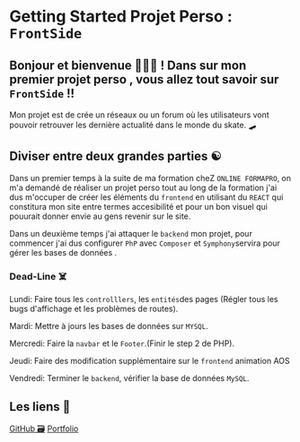 # Getting Started Projet Perso : `FrontSide` 

## Bonjour et bienvenue 🙋🏿‍♂️ ! Dans sur mon premier projet perso , vous allez tout savoir sur `FrontSide` !!

Mon projet est de crée un réseaux ou un forum où les utilisateurs vont  pouvoir retrouver les dernière actualité dans le monde du skate.  🛹

## Diviser entre deux grandes parties ☯️

Dans un premier temps à la suite de ma formation cheZ `ONLINE FORMAPRO`, on m'a demandé de réaliser un projet perso tout au long de la formation j'ai dus m'occuper de créer les éléments du `frontend` en utilisant du `REACT` qui constitura mon site entre termes accesibilité et pour un bon visuel qui pouurait donner envie au gens revenir sur le site.

Dans un deuxième temps  j'ai attaquer le `backend` mon projet, pour commencer j'ai dus configurer `PhP` avec `Composer` et `Symphony`servira pour gérer les bases de données .

### Dead-Line ☠️ 

Lundi: Faire tous les `controlllers`, les `entités`des pages (Régler tous les bugs d'affichage et les problèmes de routes).

Mardi: Mettre à jours les bases de données sur `MYSQL`.

Mercredi: Faire la `navbar` et le `Footer`.(Finir le step 2 de PHP).

Jeudi: Faire des modification supplémentaire sur le `frontend` animation AOS

Vendredi: Terminer le `backend`, vérifier la base de données `MySQL`.


## Les liens 📎 

[GitHub 🗃️](https://github.com/nobody932/FrontSide.git)
[Portfolio](https://alerte-portfolio.netlify.app/)

